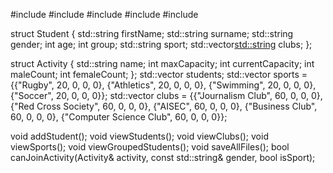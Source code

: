 #include <iostream>
#include <vector>
#include <string>
#include <fstream>
#include <algorithm>

struct Student {
    std::string firstName;
    std::string surname;
    std::string gender;
    int age;
    int group;
    std::string sport;
    std::vector<std::string> clubs;
};

struct Activity {
    std::string name;
    int maxCapacity;
    int currentCapacity;
    int maleCount;
    int femaleCount;
};
std::vector<Student> students;
std::vector<Activity> sports = {{"Rugby", 20, 0, 0, 0}, {"Athletics", 20, 0, 0, 0}, {"Swimming", 20, 0, 0, 0}, {"Soccer", 20, 0, 0, 0}};
std::vector<Activity> clubs = {{"Journalism Club", 60, 0, 0, 0}, {"Red Cross Society", 60, 0, 0, 0}, {"AISEC", 60, 0, 0, 0}, {"Business Club", 60, 0, 0, 0}, {"Computer Science Club", 60, 0, 0, 0}};

void addStudent();
void viewStudents();
void viewClubs();
void viewSports();
void viewGroupedStudents();
void saveAllFiles();
bool canJoinActivity(Activity& activity, const std::string& gender, bool isSport);

